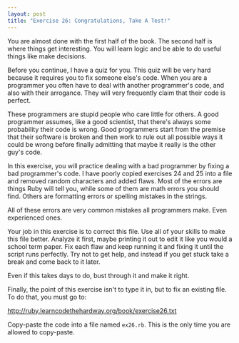 ```yaml
---
layout: post
title: "Exercise 26: Congratulations, Take A Test!"
---
```


You are almost done with the first half of the book. The second half is where things get interesting. You will learn logic and be able to do useful things like make decisions.

Before you continue, I have a quiz for you. This quiz will be very hard because it requires you to fix someone else's code. When you are a programmer you often have to deal with another programmer's code, and also with their arrogance. They will very frequently claim that their code is perfect.

These programmers are stupid people who care little for others. A good programmer assumes, like a good scientist, that there's always some probability their code is wrong. Good programmers start from the premise that their software is broken and then work to rule out all possible ways it could be wrong before finally admitting that maybe it really is the other guy's code.

In this exercise, you will practice dealing with a bad programmer by fixing a bad programmer's code. I have poorly copied exercises 24 and 25 into a file and removed random characters and added flaws. Most of the errors are things Ruby will tell you, while some of them are math errors you should find. Others are formatting errors or spelling mistakes in the strings.

All of these errors are very common mistakes all programmers make. Even experienced ones.

Your job in this exercise is to correct this file. Use all of your skills to make this file better. Analyze it first, maybe printing it out to edit it like you would a school term paper. Fix each flaw and keep running it and fixing it until the script runs perfectly. Try not to get help, and instead if you get stuck take a break and come back to it later.

Even if this takes days to do, bust through it and make it right.

Finally, the point of this exercise isn't to type it in, but to fix an existing file. To do that, you must go to:

http://ruby.learncodethehardway.org/book/exercise26.txt

Copy-paste the code into a file named `ex26.rb`. This is the only time you are allowed to copy-paste.
